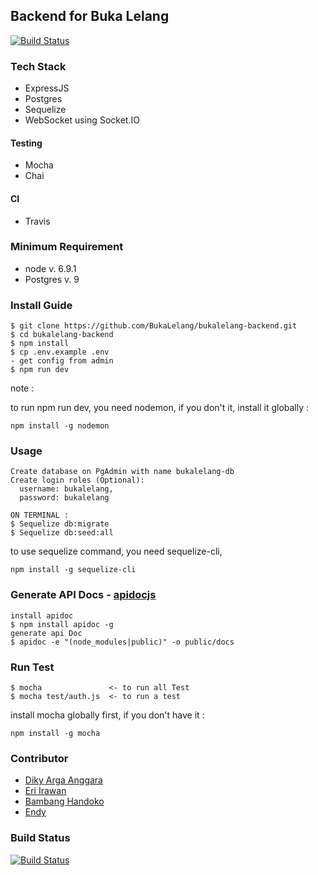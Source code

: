 ## Backend for Buka Lelang
[![Build Status](https://travis-ci.org/BukaLelang/bukalelang-backend.svg?branch=master)](https://travis-ci.org/BukaLelang/bukalelang-backend)

### Tech Stack
- ExpressJS
- Postgres
- Sequelize
- WebSocket using Socket.IO

#### Testing
- Mocha
- Chai

#### CI
- Travis

### Minimum Requirement
- node v. 6.9.1
- Postgres v. 9

### Install Guide

```
$ git clone https://github.com/BukaLelang/bukalelang-backend.git
$ cd bukalelang-backend
$ npm install
$ cp .env.example .env
- get config from admin
$ npm run dev
```

note :

to run npm run dev, you need nodemon, if you don't it, install it globally :
```
npm install -g nodemon
```

### Usage
```
Create database on PgAdmin with name bukalelang-db
Create login roles (Optional):
  username: bukalelang,
  password: bukalelang

ON TERMINAL :
$ Sequelize db:migrate
$ Sequelize db:seed:all
```

to use sequelize command, you need sequelize-cli,
```
npm install -g sequelize-cli
```

### Generate API Docs - [apidocjs](http://apidocjs.com/)
```
install apidoc
$ npm install apidoc -g
generate api Doc
$ apidoc -e "(node_modules|public)" -o public/docs
```

### Run Test
```
$ mocha               <- to run all Test
$ mocha test/auth.js  <- to run a test
```

install mocha globally first, if you don't have it :
```
npm install -g mocha
```

### Contributor
- [Diky Arga Anggara](http://github.com/dikyarga)
- [Eri Irawan](http://github.com/MrEi91)
- [Bambang Handoko](https://github.com/mrhandoko)
- [Endy](https://github.com/pisanggoreng)

### Build Status
[![Build Status](https://travis-ci.org/BukaLelang/bukalelang-backend.svg?branch=master)](https://travis-ci.org/BukaLelang/bukalelang-backend)
